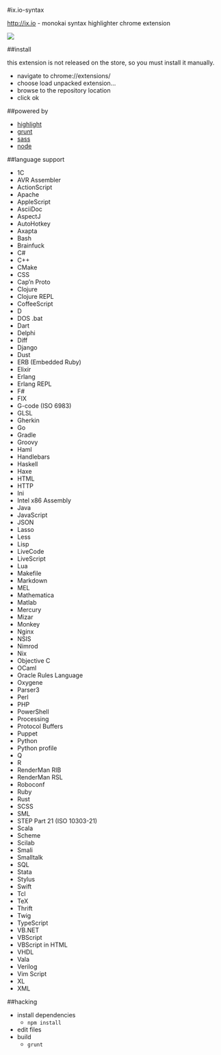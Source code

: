 #ix.io-syntax

http://ix.io - monokai syntax highlighter chrome extension

![](https://raw.github.com/xero/ix.io-syntax/master/preview.png)

##install

this extension is not released on the store, so you must install it manually.

- navigate to chrome://extensions/
- choose load unpacked extension...
- browse to the repository location
- click ok

##powered by

- [highlight](https://highlightjs.org)
- [grunt](http://gruntjs.com)
- [sass](http://sass-lang.com)
- [node](http://nodejs.org)

##language support

- 1C
- AVR Assembler
- ActionScript
- Apache
- AppleScript
- AsciiDoc
- AspectJ
- AutoHotkey
- Axapta
- Bash
- Brainfuck
- C#
- C++
- CMake
- CSS
- Cap’n Proto
- Clojure
- Clojure REPL
- CoffeeScript
- D
- DOS .bat
- Dart
- Delphi
- Diff
- Django
- Dust
- ERB (Embedded Ruby)
- Elixir
- Erlang
- Erlang REPL
- F#
- FIX
- G-code (ISO 6983)
- GLSL
- Gherkin
- Go
- Gradle
- Groovy
- Haml
- Handlebars
- Haskell
- Haxe
- HTML
- HTTP
- Ini
- Intel x86 Assembly
- Java
- JavaScript
- JSON
- Lasso
- Less
- Lisp
- LiveCode
- LiveScript
- Lua
- Makefile
- Markdown
- MEL
- Mathematica
- Matlab
- Mercury
- Mizar
- Monkey
- Nginx
- NSIS
- Nimrod
- Nix
- Objective C
- OCaml
- Oracle Rules Language
- Oxygene
- Parser3
- Perl
- PHP
- PowerShell
- Processing
- Protocol Buffers
- Puppet
- Python
- Python profile
- Q
- R
- RenderMan RIB
- RenderMan RSL
- Roboconf
- Ruby
- Rust
- SCSS
- SML
- STEP Part 21 (ISO 10303-21)
- Scala
- Scheme
- Scilab
- Smali
- Smalltalk
- SQL
- Stata
- Stylus
- Swift
- Tcl
- TeX
- Thrift
- Twig
- TypeScript
- VB.NET
- VBScript
- VBScript in HTML
- VHDL
- Vala
- Verilog
- Vim Script
- XL
- XML

##hacking

- install dependencies
  - `npm install`
- edit files
- build
  - `grunt`